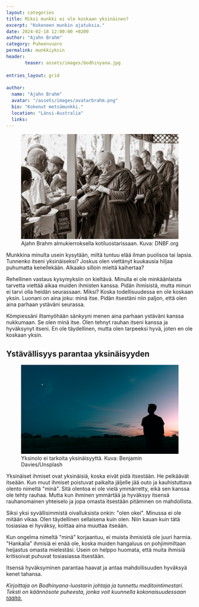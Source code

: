 ```yaml
---
layout: categories
title: Miksi munkki ei ole koskaan yksinäinen?
excerpt: "Kokeneen munkin ajatuksia."
date: 2024-02-18 12:00:00 +0200
author: "Ajahn Brahm"
category: Puheenvuoro
permalink: munkkiyksin
header: 
       teaser: assets/images/bodhinyana.jpg

entries_layout: grid

author:
  name: "Ajahn Brahm"
  avatar: "/assets/images/avatarbrahm.png"
  bio: "Kokenut metsämunkki."
  location: "Länsi-Australia"
  links:
---
```

<figure>
<img src="assets/images/bodhinyana.jpg" alt="bodhinyana">
<figcaption> Ajahn Brahm almukierroksella kotiluostarissaan. Kuva: DNBF.org</figcaption>
</figure>

Munkkina minulta usein kysytään, miltä tuntuu elää ilman puolisoa tai lapsia. Tunnenko itseni yksinäiseksi? Joskus olen viettänyt kuukausia hiljaa puhumatta kenellekään. Alkaako silloin mieltä kaihertaa?

Rehellinen vastaus kysymyksiin on kieltävä. Minulla ei ole minkäänlaista tarvetta viettää aikaa muiden ihmisten kanssa. Pidän ihmisistä, mutta minun ei tarvi olla heidän seurassaan. Miksi? Koska todellisuudessa en ole koskaan yksin. Luonani on aina joku: minä itse. Pidän itsestäni niin paljon, että olen aina parhaan ystäväni seurassa.

Kömpiessäni iltamyöhään sänkyyni menen aina parhaan ystäväni kanssa nukkumaan. Se olen minä itse. Olen tehnyt rauhan itseni kanssa ja hyväksynyt itseni. En ole täydellinen, mutta olen tarpeeksi hyvä, joten en ole koskaan yksin.

<h2>Ystävällisyys parantaa yksinäisyyden</h2>

<figure>
<img src="assets/images/yksin.jpg" alt="yksin">
<figcaption> Yksinolo ei tarkoita yksinäisyyttä. Kuva: Benjamin Davies/Unsplash </figcaption>
</figure>

Yksinäiset ihmiset ovat yksinäisiä, koska eivät pidä itsestään. He pelkäävät itseään. Kun muut ihmiset poistuvat paikalta jäljelle jää outo ja kauhistuttava olento nimeltä "minä". Sitä olentoa ei ole vielä ymmärretty, eikä sen kanssa ole tehty rauhaa. Mutta kun ihminen ymmärtää ja hyväksyy itsensä rauhanomainen yhteiselo ja jopa omasta itsestään pitäminen on mahdollista.

Siksi yksi syvällisimmistä oivalluksista onkin: "olen okei". Minussa ei ole mitään vikaa. Olen täydellinen sellaisena kuin olen. Niin kauan kuin tätä tosiasiaa ei hyväksy, koittaa aina muuttaa itseään.

Kun ongelma nimeltä "minä" korjaantuu, ei muista ihmisistä ole juuri harmia. "Hankalia" ihmisiä ei enää ole, koska muiden hangaluus on pohjimmiltaan heijastus omasta mielestäsi. Usein on helppo huomata, että muita ihmisiä kritisoivat puhuvat tosiasiassa itsestään.

Itsensä hyväksyminen parantaa haavat ja antaa mahdollisuuden hyväksyä kenet tahansa.

<i>Kirjoittaja on Bodhinyana-luostarin johtaja ja tunnettu meditointimestari. Teksti on käännösote puheesta, jonka voit kuunnella kokonaisuudessaan <a href="https://www.youtube.com/watch?v=jniaUr_7438&t=2105s">täältä.</a> </i>
